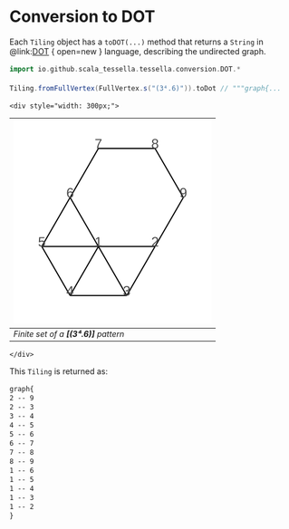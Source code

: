 # Conversion to DOT

Each `Tiling` object has a `toDOT(...)` method that returns a `String`
in @link:[DOT](https://en.wikipedia.org/wiki/DOT_(graph_description_language)) { open=new } language,
describing the undirected graph.

```scala
import io.github.scala_tessella.tessella.conversion.DOT.*

Tiling.fromFullVertex(FullVertex.s("(3⁴.6)")).toDot // """graph{...
```
```raw
<div style="width: 300px;">
```
| ![convertible](svg/dot-sample.svg)     |
|----------------------------------------|
| _Finite set of a **[(3⁴.6)]** pattern_ |
```raw
</div>
```

This `Tiling` is returned as:

```
graph{
2 -- 9
2 -- 3
3 -- 4
4 -- 5
5 -- 6
6 -- 7
7 -- 8
8 -- 9
1 -- 6
1 -- 5
1 -- 4
1 -- 3
1 -- 2
}
```